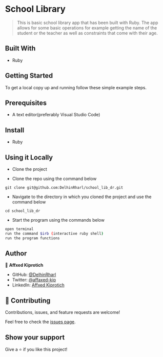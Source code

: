 # School Library

> This is basic school library app that has been built with Ruby. The app allows for some basic operations  for example getting the name of the student or the teacher as well as constraints that come with their age.

## Built With

- Ruby

## Getting Started

To get a local copy up and running follow these simple example steps.

## Prerequisites
* A text editor(preferably Visual Studio Code)

## Install
* Ruby

## Using it Locally

* Clone the project

* Clone the repo using the command below

```
git clone git@github.com:DelhinRharl/school_lib_dr.git
```

* Navigate to the directory in which you cloned the project and use the command below

```
cd school_lib_dr
```

* Start the program using the commands below
```bash
open terminal
run the command $irb (interactive ruby shell)
run the program functions
```

## Author

👤 **Affxed Kiprotich**

- GitHub: [@DelhinRharl](https://github.com/DelhinRharl)
- Twitter: [@affaxed-kip](https://twitter.com/affaxed-kip)
- LinkedIn: [Affxed Kiprotich](https://www.linkedin.com/in/affaxed-kiprotich/)

## 🤝 Contributing

Contributions, issues, and feature requests are welcome!

Feel free to check the [issues page](../../issues/).

## Show your support

Give a ⭐️ if you like this project!
